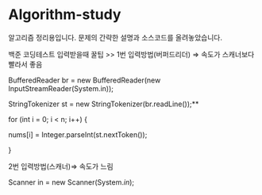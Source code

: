 # Algorithm-study
알고리즘 정리용입니다. 문제의 간략한 설명과 소스코드를 올려놓았습니다.


백준 코딩테스트 입력받을때 꿀팁 >>
1번 입력방법(버퍼드리더) ⇒  속도가 스캐너보다 빨라서 좋음

BufferedReader br = new BufferedReader(new InputStreamReader(System.in));

StringTokenizer st = new StringTokenizer(br.readLine());**

for (int i = 0; i < n; i++) {

nums[i] = Integer.parseInt(st.nextToken());

}

2번 입력방법(스캐너)⇒ 속도가 느림

Scanner in = new Scanner(System.*in*);
